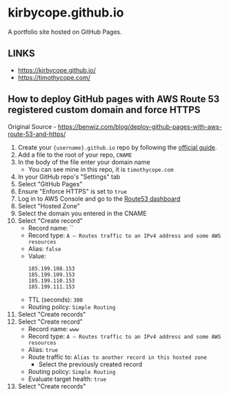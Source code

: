 # kirbycope.github.io
A portfolio site hosted on GitHub Pages.

## LINKS
- https://kirbycope.github.io/
- https://timothycope.com/

## How to deploy GitHub pages with AWS Route 53 registered custom domain and force HTTPS
Original Source - https://benwiz.com/blog/deploy-github-pages-with-aws-route-53-and-https/
1. Create your `{username}.github.io` repo by following the [official guide](https://pages.github.com/).
1. Add a file to the root of your repo, `CNAME`
1. In the body of the file enter your domain name
   - You can see mine in this repo, it is `timothycope.com`
1. In your GitHub repo's "Settings" tab
1. Select "GitHub Pages"
1. Ensure "Enforce HTTPS" is set to `true`
1. Log in to AWS Console and go to the [Route53 dashboard](https://console.aws.amazon.com/route53/home)
1. Select "Hosted Zone"
1. Select the domain you entered in the CNAME
1. Select "Create record"
   - Record name: ``
   - Record type: `A – Routes traffic to an IPv4 address and some AWS resources`
   - Alias: `false`
   - Value:
      ```
      185.199.108.153
      185.199.109.153
      185.199.110.153
      185.199.111.153
      ```
   - TTL (seconds): `300`
   - Routing policy: `Simple Routing`
1. Select "Create records"
1. Select "Create record"
   - Record name: `www`
   - Record type: `A – Routes traffic to an IPv4 address and some AWS resources`
   - Alias: `true`
   - Route traffic to: `Alias to another record in this hosted zone`
      - Select the previously created record
   - Routing policy: `Simple Routing`
   - Evaluate target health: `true`
1. Select "Create records"
